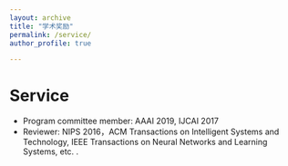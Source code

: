 ```yaml
---
layout: archive
title: "学术奖励"
permalink: /service/
author_profile: true

---
```



Service
===
* Program committee member: AAAI 2019, IJCAI 2017
* Reviewer: NIPS 2016，ACM Transactions on Intelligent Systems and Technology, IEEE Transactions on Neural Networks and Learning Systems, etc. .

